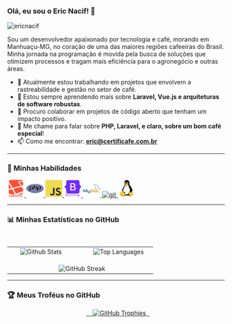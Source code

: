 ### Olá, eu sou o Eric Nacif! 👋

<p align="left"> <img src="https://komarev.com/ghpvc/?username=ericnacif&label=Profile%20views&color=0e75b6&style=flat" alt="ericnacif" /> </p>

Sou um desenvolvedor apaixonado por tecnologia e café, morando em Manhuaçu-MG, no coração de uma das maiores regiões cafeeiras do Brasil. Minha jornada na programação é movida pela busca de soluções que otimizem processos e tragam mais eficiência para o agronegócio e outras áreas.

- 🔭 Atualmente estou trabalhando em projetos que envolvem a rastreabilidade e gestão no setor de café.
- 🌱 Estou sempre aprendendo mais sobre **Laravel, Vue.js e arquiteturas de software robustas**.
- 👯 Procuro colaborar em projetos de código aberto que tenham um impacto positivo.
- 💬 Me chame para falar sobre **PHP, Laravel, e claro, sobre um bom café especial**!
- 📫 Como me encontrar: **eric@certificafe.com.br**

---

### 🚀 Minhas Habilidades

<p align="left">
  <a href="https://laravel.com/" target="_blank" rel="noreferrer">
    <img src="https://raw.githubusercontent.com/devicons/devicon/master/icons/laravel/laravel-plain-wordmark.svg" alt="laravel" width="40" height="40"/>
  </a>
  <a href="https://www.php.net" target="_blank" rel="noreferrer">
    <img src="https://raw.githubusercontent.com/devicons/devicon/master/icons/php/php-original.svg" alt="php" width="40" height="40"/>
  </a>
  <a href="https://developer.mozilla.org/en-US/docs/Web/JavaScript" target="_blank" rel="noreferrer">
    <img src="https://raw.githubusercontent.com/devicons/devicon/master/icons/javascript/javascript-original.svg" alt="javascript" width="40" height="40"/>
  </a>
  <a href="https://getbootstrap.com" target="_blank" rel="noreferrer">
    <img src="https://raw.githubusercontent.com/devicons/devicon/master/icons/bootstrap/bootstrap-plain-wordmark.svg" alt="bootstrap" width="40" height="40"/>
  </a>
  <a href="https://www.mysql.com/" target="_blank" rel="noreferrer">
    <img src="https://raw.githubusercontent.com/devicons/devicon/master/icons/mysql/mysql-original-wordmark.svg" alt="mysql" width="40" height="40"/>
  </a>
  <a href="https://git-scm.com/" target="_blank" rel="noreferrer">
    <img src="https://www.vectorlogo.zone/logos/git-scm/git-scm-icon.svg" alt="git" width="40" height="40"/>
  </a>
   <a href="https://www.linux.org/" target="_blank" rel="noreferrer">
    <img src="https://raw.githubusercontent.com/devicons/devicon/master/icons/linux/linux-original.svg" alt="linux" width="40" height="40"/>
  </a>
</p>

---

### 📊 Minhas Estatísticas no GitHub

<table>
  <tr>
    <td valign="top" width="50%">
      <img src="https://github-readme-stats.vercel.app/api?username=ericnacif&theme=dark&hide_border=false&include_all_commits=true" alt="Github Stats"/>
    </td>
    <td valign="top" width="50%">
      <img src="https://github-readme-stats.vercel.app/api/top-langs/?username=ericnacif&theme=dark&hide_border=false&include_all_commits=true&count_private=true&layout=compact" alt="Top Languages"/>
    </td>
  </tr>
  <tr>
    <td colspan="2" align="center">
      <br />
      <img src="https://github-readme-streak-stats.herokuapp.com/?user=ericnacif&theme=dark&hide_border=false" alt="GitHub Streak"/>
    </td>
  </tr>
</table>

---

### 🏆 Meus Troféus no GitHub

<p align="center">
  <a href="https://github.com/ryo-ma/github-profile-trophy">
    <img src="https://github-profile-trophy.vercel.app/?username=ericnacif&theme=darkhub&no-frame=true&no-bg=true&column=8" alt="GitHub Trophies"/>
  </a>
</p>
